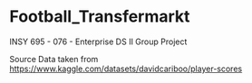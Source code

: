 # Football_Transfermarkt
INSY 695 - 076 - Enterprise DS II Group Project

Source Data taken from https://www.kaggle.com/datasets/davidcariboo/player-scores